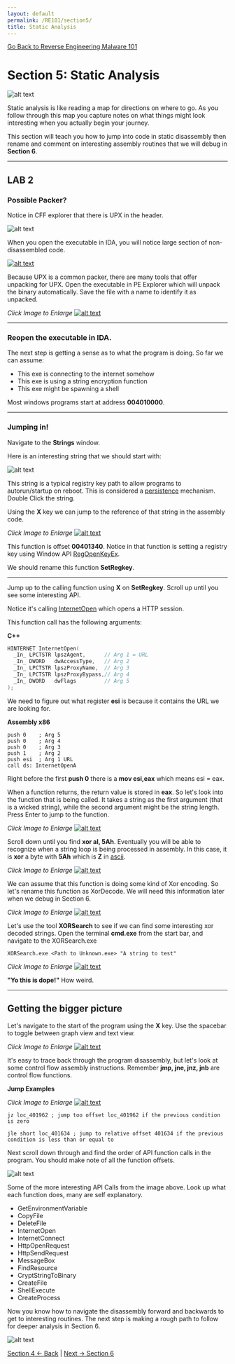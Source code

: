 ```yaml
---
layout: default
permalink: /RE101/section5/
title: Static Analysis
---
```

[Go Back to Reverse Engineering Malware 101](https://securedorg.github.io/RE101/)

# Section 5: Static Analysis #

![alt text](https://securedorg.github.io/images/cube2.gif "static cube")

Static analysis is like reading a map for directions on where to go. As you follow through this map you capture notes on what things might look interesting when you actually begin your journey.

This section will teach you how to jump into code in static disassembly then rename and comment on interesting assembly routines that we will debug in **Section 6**.

---

## LAB 2

### Possible Packer?
Notice in CFF explorer that there is UPX in the header.

![alt text](https://securedorg.github.io/images/triage2.png "UPX")

When you open the executable in IDA, you will notice large section of non-disassembled code.

[![alt text](https://securedorg.github.io/images/triage4.png "IDA UPX")](https://securedorg.github.io/images/triage4.png)

Because UPX is a common packer, there are many tools that offer unpacking for UPX. Open the executable in PE Explorer which will unpack the binary automatically. Save the file with a name to identify it as unpacked.

*Click Image to Enlarge*
[![alt text](https://securedorg.github.io/images/triage5.png "Unpacking UPX")](https://securedorg.github.io/images/triage5.png)

---

### Reopen the executable in IDA.

The next step is getting a sense as to what the program is doing.
So far we can assume:
* This exe is connecting to the internet somehow
* This exe is using a string encryption function
* This exe might be spawning a shell

Most windows programs start at address **004010000**.

---

### Jumping in!

Navigate to the **Strings** window.

Here is an interesting string that we should start with:

![alt text](https://securedorg.github.io/images/static1.png "Strings window")

This string is a typical registry key path to allow programs to autorun/startup on reboot. This is considered a [persistence](https://securedorg.github.io/RE101/section2.1/#persistence) mechanism. Double Click the string.

Using the **X** key we can jump to the reference of that string in the assembly code.

*Click Image to Enlarge*
[![alt text](https://securedorg.github.io/images/static2.gif "Strings window")](https://securedorg.github.io/images/static2.gif)

This function is offset **00401340**. Notice in that function is setting a registry key using Window API [RegOpenKeyEx](https://msdn.microsoft.com/en-us/library/windows/desktop/ms724897%28v=vs.85%29.aspx?f=255&MSPPError=-2147217396).

We should rename this function **SetRegkey**.

---

Jump up to the calling function using **X** on **SetRegkey**. Scroll up until you see some interesting API.

Notice it's calling [InternetOpen](https://msdn.microsoft.com/en-us/library/windows/desktop/aa385096.aspx) which opens a HTTP session.

This function call has the following arguments:

**C++**

```c++
HINTERNET InternetOpen(
  _In_ LPCTSTR lpszAgent,      // Arg 1 = URL
  _In_ DWORD   dwAccessType,   // Arg 2
  _In_ LPCTSTR lpszProxyName,  // Arg 3
  _In_ LPCTSTR lpszProxyBypass,// Arg 4
  _In_ DWORD   dwFlags         // Arg 5
);
```

We need to figure out what register **esi** is because it contains the URL we are looking for.

**Assembly x86**

```assembly
push 0    ; Arg 5
push 0    ; Arg 4
push 0    ; Arg 3
push 1    ; Arg 2
push esi  ; Arg 1 URL
call ds: InternetOpenA
```

Right before the first **push 0** there is a **mov esi,eax** which means esi = eax.

When a function returns, the return value is stored in **eax**. So let's look into the function that is being called. It takes a string as the first argument (that is a wicked string), while the second argument might be the string length. Press Enter to jump to the function.

*Click Image to Enlarge*
[![alt text](https://securedorg.github.io/images/static3.png "Unknown Function")](https://securedorg.github.io/images/static3.png)
 
Scroll down until you find **xor al, 5Ah**. Eventually you will be able to recognize when a string loop is being processed in assembly. In this case, it is **xor** a byte with **5Ah** which is **Z** in [ascii](http://www.asciitable.com/).

*Click Image to Enlarge*
[![alt text](https://securedorg.github.io/images/static4.png "Xor routine")](https://securedorg.github.io/images/static4.png)

We can assume that this function is doing some kind of Xor encoding. So let's rename this function as XorDecode. We will need this information later when we debug in Section 6.

*Click Image to Enlarge*
[![alt text](https://securedorg.github.io/images/static5.png "Rename function")](https://securedorg.github.io/images/static5.png)

Let's use the tool **XORSearch** to see if we can find some interesting xor decoded strings. Open the terminal **cmd.exe** from the start bar, and navigate to the XORSearch.exe

```XORSearch.exe <Path to Unknown.exe> "A string to test"```

*Click Image to Enlarge*
[![alt text](https://securedorg.github.io/images/static6.png "xor search")](https://securedorg.github.io/images/static6.png)

**"Yo this is dope!"** How weird.

---

## Getting the bigger picture

Let's navigate to the start of the program using the **X** key. Use the spacebar to toggle between graph view and text view.

*Click Image to Enlarge*
[![alt text](https://securedorg.github.io/images/static7.gif "start function")](https://securedorg.github.io/images/static7.gif)

It's easy to trace back through the program disassembly, but let's look at some control flow assembly instructions. Remember **jmp, jne, jnz, jnb** are control flow functions.

**Jump Examples**

*Click Image to Enlarge*
[![alt text](https://securedorg.github.io/images/static9.gif "jz jump")](https://securedorg.github.io/images/static9.gif)

```assembly
jz loc_401962 ; jump too offset loc_401962 if the previous condition is zero
```

```assembly
jle short loc_401634 ; jump to relative offset 401634 if the previous condition is less than or equal to
```

Next scroll down through and find the order of API function calls in the program. You should make note of all the function offsets.

![alt text](https://securedorg.github.io/images/static8.gif "program scrolling")

Some of the more interesting API Calls from the image above. Look up what each function does, many are self explanatory.

* GetEnvironmentVariable
* CopyFile
* DeleteFile
* InternetOpen
* InternetConnect
* HttpOpenRequest
* HttpSendRequest
* MessageBox
* FindResource
* CryptStringToBinary
* CreateFile
* ShellExecute
* CreateProcess

Now you know how to navigate the disassembly forward and backwards to get to interesting routines. The next step is making a rough path to follow for deeper analysis in Section 6.

![alt text](https://securedorg.github.io/images/maping.jpg "handwritten")

[Section 4 <- Back](https://securedorg.github.io/RE101/section4) | [Next -> Section 6](https://securedorg.github.io/RE101/section6)
